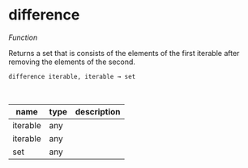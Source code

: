 # difference

_Function_

Returns a set that is consists of the elements of the first iterable after removing the elements of the second.

<pre><code>difference iterable, iterable &rarr; set</code></pre>
<br>

| name | type | description |
|------|------|-------------|
|iterable|any||
|iterable|any||
|set|any||


